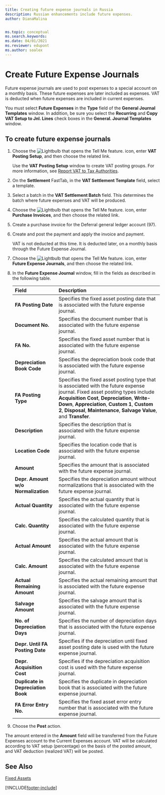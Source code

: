 ```yaml
---
title: Creating future expense journals in Russia
description: Russian enhancements include future expenses.
author: DianaMalina


ms.topic: conceptual
ms.search.keywords:
ms.date: 04/01/2021
ms.reviewer: edupont
ms.author: soalex
---
```


# Create Future Expense Journals

Future expense journals are used to post expenses to a special account on a monthly basis. These future expenses are later included as expenses. VAT is deducted when future expenses are included in current expenses.

You must select **Future Expenses** in the **Type** field of the **General Journal Templates** window. In addition, be sure you select the **Recurring** and **Copy VAT Setup to Jnl. Lines** check boxes in the **General. Journal Templates** window.

## To create future expense journals

1. Choose the ![Lightbulb that opens the Tell Me feature.](../../media/ui-search/search_small.png "Tell me what you want to do") icon, enter **VAT Posting Setup**, and then choose the related link.

   Use the **VAT Posting Setup** window to create VAT posting groups. For more information, see [Report VAT to Tax Authorities](../../finance-how-report-vat.md).

2. On the **Settlement** FastTab, in the **VAT Settlement Template** field, select a template.

3. Select a batch in the **VAT Settlement Batch** field. This determines the batch where future expenses and VAT will be produced.

4. Choose the ![Lightbulb that opens the Tell Me feature.](../../media/ui-search/search_small.png "Tell me what you want to do") icon, enter **Purchase Invoices**, and then choose the related link.

5. Create a purchase invoice for the Deferral general ledger account (97).

6. Create and post the payment and apply the invoice and payment.

   VAT is not deducted at this time. It is deducted later, on a monthly basis through the Future Expense Journal.

7. Choose the ![Lightbulb that opens the Tell Me feature.](../../media/ui-search/search_small.png "Tell me what you want to do") icon, enter **Future Expense Journals**, and then choose the related link.

8. In the **Future Expense Journal** window, fill in the fields as described in the following table.

   | Field                              | Description                                                  |
   | :--------------------------------- | :----------------------------------------------------------- |
   | **FA Posting Date**                | Specifies the fixed asset posting date that is associated with the future expense journal. |
   | **Document No.**                   | Specifies the document number that is associated with the future expense journal. |
   | **FA No.**                         | Specifies the fixed asset number that is associated with the future expense journal. |
   | **Depreciation Book Code**         | Specifies the depreciation book code that is associated with the future expense journal. |
   | **FA Posting Type**                | Specifies the fixed asset posting type that is associated with the future expense journal. Fixed asset posting types include **Acquisition Cost**, **Depreciation**, **Write-Down**, **Appreciation**, **Custom 1**, **Custom 2**, **Disposal**, **Maintenance**, **Salvage Value**, and **Transfer**. |
   | **Description**                    | Specifies the description that is associated with the future expense journal. |
   | **Location Code**                  | Specifies the location code that is associated with the future expense journal. |
   | **Amount**                         | Specifies the amount that is associated with the future expense journal. |
   | **Depr. Amount w/o Normalization** | Specifies the depreciation amount without normalizations that is associated with the future expense journal. |
   | **Actual Quantity**                | Specifies the actual quantity that is associated with the future expense journal. |
   | **Calc. Quantity**                 | Specifies the calculated quantity that is associated with the future expense journal. |
   | **Actual Amount**                  | Specifies the actual amount that is associated with the future expense journal. |
   | **Calc. Amount**                   | Specifies the calculated amount that is associated with the future expense journal. |
   | **Actual Remaining Amount**        | Specifies the actual remaining amount that is associated with the future expense journal. |
   | **Salvage Amount**                 | Specifies the salvage amount that is associated with the future expense journal. |
   | **No. of Depreciation Days**       | Specifies the number of depreciation days that is associated with the future expense journal. |
   | **Depr. Until FA Posting Date**    | Specifies if the depreciation until fixed asset posting date is used with the future expense journal. |
   | **Depr. Acquisition Cost**         | Specifies if the depreciation acquisition cost is used with the future expense journal. |
   | **Duplicate in Depreciation Book** | Specifies the duplicate in depreciation book that is associated with the future expense journal. |
   | **FA Error Entry No.**             | Specifies the fixed asset error entry number that is associated with the future expense journal. |

9. Choose the **Post** action. 

The amount entered in the **Amount** field will be transferred from the Future Expenses account to the Current Expenses account. VAT will be calculated according to VAT setup (percentage) on the basis of the posted amount, and VAT deduction (realized VAT) will be posted.

## See Also

[Fixed Assets](fixed-assets.md)  


[!INCLUDE[footer-include](../../includes/footer-banner.md)]